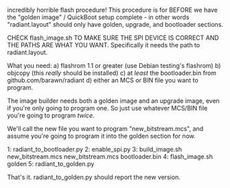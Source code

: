 incredibly horrible flash procedure! This procedure is for BEFORE we have the
"golden image" / QuickBoot setup complete - in other words "radiant.layout"
should only have golden, upgrade, and bootloader sections.

CHECK flash_image.sh TO MAKE SURE THE SPI DEVICE IS CORRECT AND THE PATHS ARE
WHAT YOU WANT. Specifically it needs the path to radiant.layout.

What you need:
a) flashrom 1.1 or greater (use Debian testing's flashrom)
b) objcopy (this *really* should be installed)
c) at *least* the bootloader.bin from github.com/barawn/radiant
d) either an MCS or BIN file you want to program.

The image builder needs both a golden image and an upgrade image, even if you're
only going to program one. So just use whatever MCS/BIN file you're
going to program *twice*.

We'll call the new file you want to program "new_bitstream.mcs", and assume
you're going to program it into the golden section for now.

1: radiant_to_bootloader.py
2: enable_spi.py
3: build_image.sh new_bitstream.mcs new_bitstream.mcs bootloader.bin
4: flash_image.sh golden
5: radiant_to_golden.py

That's it. radiant_to_golden.py should report the new version.
